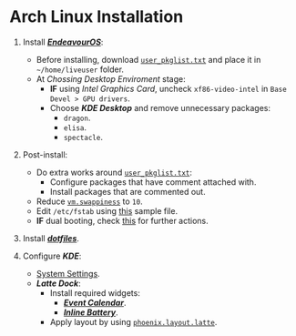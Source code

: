 # Arch Linux Installation

1. Install [**_EndeavourOS_**](https://endeavouros.com/latest-release/):

   - Before installing, download [`user_pkglist.txt`](./user_pkglist.txt) and place it in `~/home/liveuser` folder.
   - At _Chossing Desktop Enviroment_ stage:
     - **IF** using _Intel Graphics Card_, uncheck `xf86-video-intel` in `Base Devel > GPU drivers`.
     - Choose **_KDE Desktop_** and remove unnecessary packages:
       - `dragon`.
       - `elisa`.
       - `spectacle`.

2. Post-install:

   - Do extra works around [`user_pkglist.txt`](./user_pkglist.txt):
     - Configure packages that have comment attached with.
     - Install packages that are commented out.
   - Reduce [`vm.swappiness`](https://wiki.archlinux.org/title/Swap#Swappiness) to `10`.
   - Edit `/etc/fstab` using [this](https://gist.github.com/vuong-cuong-phoenix/784fe2aef1c062c90010c010e7126a7f) sample file.
   - **IF** dual booting, check [this](https://wiki.archlinux.org/title/Dual_boot_with_Windows) for further actions.

3. Install [**_dotfiles_**](https://github.com/vuong-cuong-phoenix/dotfiles).

4. Configure **_KDE_**:

   - [System Settings](./kde-settings.md).
   - **_Latte Dock_**:
     - Install required widgets:
       - [**_Event Calendar_**](https://store.kde.org/p/998901).
       - [**_Inline Battery_**](https://store.kde.org/p/1402942).
     - Apply layout by using [`phoenix.layout.latte`](./phoenix.layout.latte).
